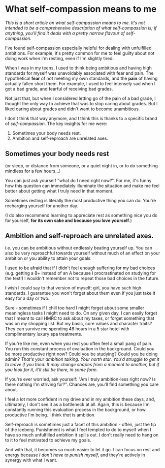 # What self-compassion means to me

_This is a short article on what self-compassion means to me. It's not intended to be a comprehensive description of what self-compassion is; if anything, you'll find it deals with a pretty narrow flavour of self-compassion._

I've found self-compassion especially helpful for dealing with unfulfilled ambitions. For example, it's pretty common for me to feel guilty about not doing work when I'm resting, even if I'm slightly tired. 

When I was in my teens, I used to think being ambitious and having high standards for myself was unavoidably associated with fear and pain. The hypothetical **fear** of not meeting my own standards, and the **pain** of having actually fallen short them. For example, I used to feel intensely sad when I got a bad grade, and fearful of receiving bad grades. 

Not just that, but when I considered letting go of the pain of a bad grade, I thought the only way to achieve that was to stop caring about grades. But I liked caring about grades and didn't want to become unambitious. 

I don't think that way anymore, and I think this is thanks to a specific brand of _self-compassion_. The key insights for me were: 
1. Sometimes your body needs rest.
2. Ambition and self-reproach are unrelated axes. 
## Sometimes your body needs rest 
(or sleep, or distance from someone, or a quiet night in, or to do something mindless for a few hours...)

You can just ask yourself "what do I need right now?". For me, it's funny how this question can immediately illuminate the situation and make me feel better about getting what I truly need in that moment. 

Sometimes resting is literally the most productive thing you can do. You're recharging yourself for another day. 

(I do also recommend learning to appreciate rest as something nice you do for yourself, **for its own sake and because you love yourself**.)

## Ambition and self-reproach are unrelated axes.
i.e. you can be ambitious without endlessly beating yourself up. You can also be very reproachful towards yourself without much of an effect on your ambition or you ability to attain your goals.

I used to be afraid that if I didn't feel enough suffering for my bad choices (e.g. getting a B+ instead of an A because I procrastinated on studying for the test!) I wouldn't remember not to repeat those bad choices in the future. 

I wish I could say to that version of myself: girl, you have such high standards. I guarantee you won't forget about them even if you just take it easy for a day or two. 

Sure - sometimes if I chill too hard I might forget about some smaller meaningless tasks I might need to do. On any given day, I can easily forget that I meant to call HMRC to ask about my taxes, or forget something that was on my shopping list. But my basic, core values and character traits? They can survive me spending 48 hours in a 5 star hotel with complimentary luxury spa treatments. 

If you're like me, even when you rest you often feel a small pang of pain. You run this constant process of evaluation in the background. Could you be more productive right now? Could you be studying? Could you be doing admin? _That's your ambition talking. Your north star. You'd struggle to get it to leave if you tried. It may change shapes from a moment to another, but if you look for it, it'll still be there, in some form._ 

If you're ever worried, ask yourself: "Am I truly ambition-less right now? Is there nothing I'm striving for?". Chances are, you'll find something you care about.  

I feel a lot more confident in my drive and in my ambition these days, and, ultimately, I don't see it as a bottleneck at all. Again, this is because I'm constantly running this evaluation process in the background, or how productive I'm being. I think _that_ is ambition. 

Self-reproach is sometimes just a facet of this ambition - often, just the tip of the iceberg. Punishment is what I feel tempted to do to myself when I have so much unfulfilled ambition it spills out. I don't really need to hang on to it to feel motivated to achieve my goals.

And with that, it becomes so much easier to let it go. I can focus on rest and energy because _I don't have to punish myself_, and they're actively in synergy with what I want. 

